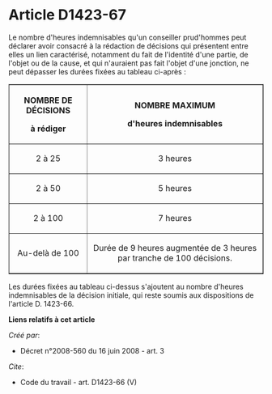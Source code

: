 # Article D1423-67

Le nombre d'heures indemnisables qu'un conseiller prud'hommes peut déclarer avoir consacré à la rédaction de décisions qui
présentent entre elles un lien caractérisé, notamment du fait de l'identité d'une partie, de l'objet ou de la cause, et qui
n'auraient pas fait l'objet d'une jonction, ne peut dépasser les durées fixées au tableau ci-après : 

<table border="1">
  <tbody>
    <tr>
      <th>

NOMBRE DE DÉCISIONS 

à rédiger 

</th>
      <th>

NOMBRE MAXIMUM 

d'heures indemnisables 

</th>
    </tr>
    <tr>
      <td align="center">

2 à 25 

</td>
      <td align="center">

3 heures 

</td>
    </tr>
    <tr>
      <td align="center">

2 à 50 

</td>
      <td align="center">

5 heures 

</td>
    </tr>
    <tr>
      <td align="center">

2 à 100 

</td>
      <td align="center">

7 heures 

</td>
    </tr>
    <tr>
      <td align="center">

Au-delà de 100 

</td>
      <td align="center">

Durée de 9 heures augmentée de 3 heures par tranche de 100 décisions. 

</td>
    </tr>
  </tbody>
</table>

Les durées fixées au tableau ci-dessus s'ajoutent au nombre d'heures indemnisables de la décision initiale, qui reste soumis
aux dispositions de l'article D. 1423-66.

**Liens relatifs à cet article**

_Créé par_:

  - Décret n°2008-560 du 16 juin 2008 - art. 3

_Cite_:

  - Code du travail - art. D1423-66 (V)
